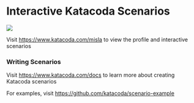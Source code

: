 # Interactive Katacoda Scenarios

[![](http://shields.katacoda.com/katacoda/misla/count.svg)](https://www.katacoda.com/misla "Get your profile on Katacoda.com")

Visit https://www.katacoda.com/misla to view the profile and interactive scenarios

### Writing Scenarios
Visit https://www.katacoda.com/docs to learn more about creating Katacoda scenarios

For examples, visit https://github.com/katacoda/scenario-example
